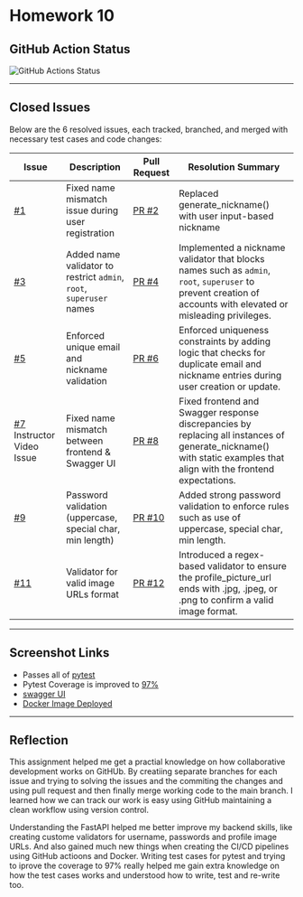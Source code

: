 # Homework 10

## GitHub Action Status

![GitHub Actions Status](https://github.com/JaswanthKSnjit/homework9/actions/workflows/production.yml/badge.svg)

---

## Closed Issues

Below are the 6 resolved issues, each tracked, branched, and merged with necessary test cases and code changes:

| Issue | Description | Pull Request | Resolution Summary |
|-------|-------------|--------------|--------------------|
| [#1](https://github.com/JaswanthKSnjit/homework10/issues/1) | Fixed name mismatch issue during user registration | [PR #2](https://github.com/JaswanthKSnjit/homework10/pull/2) | Replaced generate_nickname() with user input-based nickname
| [#3](https://github.com/JaswanthKSnjit/homework10/issues/3) | Added name validator to restrict `admin`, `root`, `superuser` names | [PR #4](https://github.com/JaswanthKSnjit/homework10/pull/4) | Implemented a nickname validator that blocks names such as `admin`, `root`, `superuser` to prevent creation of accounts with elevated or misleading privileges.
| [#5](https://github.com/JaswanthKSnjit/homework10/issues/5) | Enforced unique email and nickname validation | [PR #6](https://github.com/JaswanthKSnjit/homework10/pull/6) | Enforced uniqueness constraints by adding logic that checks for duplicate email and nickname entries during user creation or update.
| [#7](https://github.com/JaswanthKSnjit/homework10/issues/7) Instructor Video Issue  | Fixed name mismatch between frontend & Swagger UI | [PR #8](https://github.com/JaswanthKSnjit/homework10/pull/8) | Fixed frontend and Swagger response discrepancies by replacing all instances of generate_nickname() with static examples that align with the frontend expectations.
| [#9](https://github.com/JaswanthKSnjit/homework10/issues/9) | Password validation (uppercase, special char, min length) | [PR #10](https://github.com/JaswanthKSnjit/homework10/pull/10) | Added strong password validation to enforce rules such as use of uppercase, special char, min length.
| [#11](https://github.com/JaswanthKSnjit/homework10/issues/11) | Validator for valid image URLs format | [PR #12](https://github.com/JaswanthKSnjit/homework10/pull/12) | Introduced a regex-based validator to ensure the profile_picture_url ends with .jpg, .jpeg, or .png to confirm a valid image format.

---

## Screenshot Links

- Passes all of [pytest](pytest.png)
- Pytest Coverage is improved to [97%](pytest-coverage.png)
- [swagger UI](swagger-ui.png)
- [Docker Image Deployed](docker.png)

---

## Reflection 

This assignment helped me get a practial knowledge on how collaborative development works on GitHUb. By creatiing separate branches for each issue and trying to solving the issues and the commiting the changes and using pull request and then finally merge working code to the main branch. I learned how we can track our work is easy using GitHub maintaining a clean workflow using version control.

Understanding the FastAPI helped me better improve my backend skills, like creating custome validators for username, passwords and profile image URLs. And also gained much new things when creating the CI/CD pipelines using GitHub actioons and Docker. Writing test cases for pytest and trying to iprove the coverage to 97% really helped me gain extra knowledge on how the test cases works and understood how to write, test and re-write too. 
